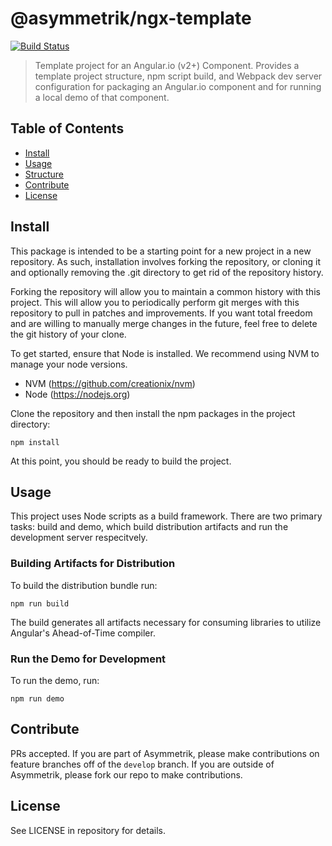 # @asymmetrik/ngx-template

[![Build Status][travis-image]][travis-url]

[travis-url]: https://travis-ci.org/Asymmetrik/ngx-template/
[travis-image]: https://travis-ci.org/Asymmetrik/ngx-template.svg

> Template project for an Angular.io (v2+) Component.
> Provides a template project structure, npm script build, and Webpack dev server configuration for packaging an Angular.io component and for running a local demo of that component.


## Table of Contents
- [Install](#install)
- [Usage](#usage)
- [Structure](#structure)
- [Contribute](#contribute)
- [License](#license)


## Install
This package is intended to be a starting point for a new project in a new repository.
As such, installation involves forking the repository, or cloning it and optionally removing the .git directory to get rid of the repository history.

Forking the repository will allow you to maintain a common history with this project.
This will allow you to periodically perform git merges with this repository to pull in patches and improvements. If you want total freedom and are willing to manually merge changes in the future, feel free to delete the git history of your clone.

To get started, ensure that Node is installed.
We recommend using NVM to manage your node versions.
* NVM  (https://github.com/creationix/nvm)
* Node (https://nodejs.org)

Clone the repository and then install the npm packages in the project directory:
```
npm install
```

At this point, you should be ready to build the project.


## Usage
This project uses Node scripts as a build framework.
There are two primary tasks: build and demo, which build distribution artifacts and run the development server respecitvely.

### Building Artifacts for Distribution
To build the distribution bundle run:

```
npm run build
```

The build generates all artifacts necessary for consuming libraries to utilize Angular's Ahead-of-Time compiler.


### Run the Demo for Development
To run the demo, run:

```
npm run demo
```

## Contribute
PRs accepted. If you are part of Asymmetrik, please make contributions on feature branches off of the ```develop``` branch. If you are outside of Asymmetrik, please fork our repo to make contributions.

## License
See LICENSE in repository for details.
